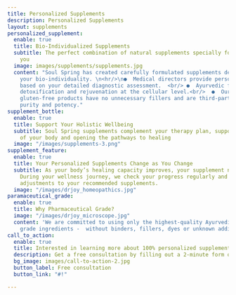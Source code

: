 ```yaml
---
title: Personalized Supplements
description: Personalized Supplements
layout: supplements
personalized_supplement:
  enable: true
  title: Bio-Individualized Supplements
  subtitle: The perfect combination of natural supplements specially formulated for
    you
  image: images/supplements/supplements.jpg
  content: "Soul Spring has created carefully formulated supplements designed to support
    your bio-individuality. \n<hr/>\n●  Medical directors provide personalized recommendations
    based on your detailed diagnostic assessment.  <br/> ●  Ayurvedic formulas enable
    detoxification and rejuvenation at the cellular level.<br/>  ●  Our vegan, non-GMO,
    gluten-free products have no unnecessary fillers and are third-party tested for
    purity and potency."
supplement_bottle:
  enable: true
  title: Support Your Holistic Wellbeing
  subtitle: Soul Spring supplements complement your therapy plan, supporting the detoxification
    of your body and opening the pathways to healing
  image: "/images/supplements-3.png"
supplement_feature:
  enable: true
  title: Your Personalized Supplements Change as You Change
  subtitle: As your body’s healing capacity improves, your supplement needs will change.
    During your wellness journey, we check your progress regularly and make any necessary
    adjustments to your recommended supplements.
  image: "/images/drjoy_homeopathics.jpg"
paramaceutical_grade:
  enable: true
  title: Why Pharmaceutical Grade?
  image: "/images/drjoy_microscope.jpg"
  content: 'We are committed to using only the highest-quality Ayurvedic, pharmaceutical
    grade ingredients -  without binders, fillers, dyes or unknown additives. '
call_to_action:
  enable: true
  title: Interested in learning more about 100% personalized supplements?
  description: Get a free consultation by filling out a 2-minute form online today.
  bg_image: images/call-to-action-2.jpg
  button_label: Free consultation
  button_link: "#!"

---
```

